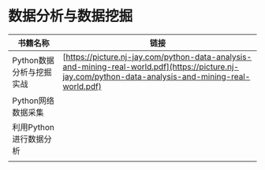 # 数据分析与数据挖掘

| 书籍名称                 | 链接                                                         |
| ------------------------ | ------------------------------------------------------------ |
| Python数据分析与挖掘实战 | [https://picture.nj-jay.com/python-data-analysis-and-mining-real-world.pdf](https://picture.nj-jay.com/python-data-analysis-and-mining-real-world.pdf) |
| Python网络数据采集       |                                                              |
| 利用Python进行数据分析   |                                                              |
|                          |                                                              |

